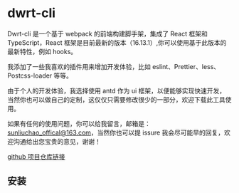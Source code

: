 # dwrt-cli

Dwrt-cli 是一个基于 webpack 的前端构建脚手架，集成了 React 框架和 TypeScript，React 框架是目前最新的版本（16.13.1）,你可以使用基于此版本的最新特性，例如 hooks。

我添加了一些我喜欢的插件用来增加开发体验，比如 eslint、Prettier、less、Postcss-loader 等等。

由于个人的开发体验，我选择使用 antd 作为 ui 框架，以便能够实现快速开发，当然你也可以做自己的定制，这仅仅只需要修改很少的一部分，欢迎下载此工具使用。

如果有任何的使用问题，你可以给我留言，邮箱是：sunliuchao_offical@163.com，当然你也可以提 issure 我会尽可能早的回复，欢迎沟通给出您宝贵的意见，谢谢！

[github 项目仓库链接](https://github.com/liuchaosun/dwrt-cli)

## 安装
